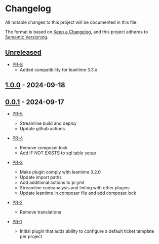 # Changelog

All notable changes to this project will be documented in this file.

The format is based on [Keep a Changelog](https://keepachangelog.com/en/1.0.0/),
and this project adheres to [Semantic Versioning](https://semver.org/spec/v2.0.0.html).

## [Unreleased]

* [PR-8](https://github.com/ITK-Leantime/leantime-tickettemplate/pull/8)
  * Added compatibility for leantime 3.3.x

## [1.0.0] - 2024-09-18

## [0.0.1] - 2024-09-17

* [PR-5](https://github.com/ITK-Leantime/leantime-tickettemplate/pull/5)
  * Streamline build and deploy
  * Update github actions

* [PR-4](https://github.com/ITK-Leantime/leantime-tickettemplate/pull/4)
  * Remove composer.lock
  * Add IF NOT EXISTS to sql table setup

* [PR-3](https://github.com/ITK-Leantime/leantime-tickettemplate/pull/3)
  * Make plugin comply with leantime 3.2.0
  * Update import paths
  * Add additional actions to pr.yml
  * Streamline codeanalysis and linting with other plugins
  * Update leantime in composer file and add composer.lock

* [PR-2](https://github.com/ITK-Leantime/leantime-tickettemplate/pull/2)
  * Remove translations

* [PR-1](https://github.com/ITK-Leantime/leantime-tickettemplate/pull/1)
  * Initial plugin that adds ability to configure a default ticket template per project

[Unreleased]: https://github.com/ITK-Leantime/leantime-tickettemplate/compare/1.0.0...HEAD
[1.0.0]: https://github.com/ITK-Leantime/leantime-tickettemplate/compare/v0.0.1...1.0.0
[0.0.1]: https://github.com/ITK-Leantime/leantime-tickettemplate/releases/tag/v0.0.1
